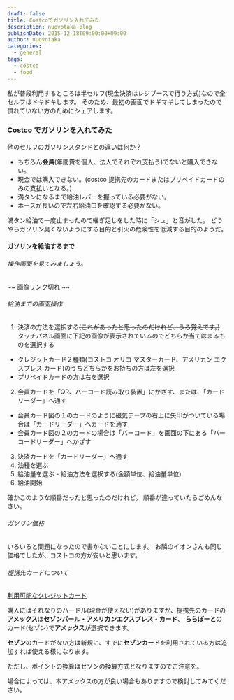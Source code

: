```yaml
---
draft: false
title: Costcoでガソリン入れてみた
description: nuovotaka blog
publishDate: 2015-12-18T09:00:00+09:00
author: nuovotaka
categories:
  - general
tags:
  - costco
  - food
---
```


私が普段利用するところは半セルフ(現金決済はレジブースで行う方式)なので全セルフはドキドキします。
そのため、最初の画面でドギマギしてしまったので慣れていない方のためにシェアします。

### Costco でガソリンを入れてみた

他のセルフのガソリンスタンドとの違いは何か？

- もちろん**会員**(年間費を個人、法人でそれぞれ支払う)でないと購入できない。
- 現金では購入できない。(costco 提携先のカードまたはプリペイドカードのみの支払いとなる。)
- 満タンになるまで給油レバーを握っている必要がない。
- ホースが長いので左右給油口を確認する必要がない。

満タン給油で一度止まったので継ぎ足しをした時に「シュ」と音がした。
どうやらガソリン臭くないようにする目的と引火の危険性を低減する目的のようだ。

#### ガソリンを給油するまで

###### 操作画面を見てみましょう。

~~ 画像リンク切れ ~~

###### 給油までの画面操作

1. 決済の方法を選択する~~(これがあったと思ったのだけれど、うろ覚えです。)~~
   タッチパネル画面に下記の画像が表示されているのでどちらか当てはまるものを選択する

- クレジットカード２種類(コストコ オリコ マスターカード、アメリカン エクスプレス カード)のうちどちらかをお持ちの方は左を選択
- プリペイドカードの方は右を選択

2. 会員カードを「QR、バーコード読み取り装置」にかざす、または、「カードリーダー」へ通す

- 会員カード図の１のカードのように磁気テープの右上に矢印がついている場合は「カードリーダー」へカードを通す
- 会員カード図の２のカードの場合は「バーコード」を画面の下にある「バーコードリーダー」へかざす

3. 決済カードを「カードリーダー」へ通す
4. 油種を選ぶ
5. 給油量を選ぶ - 給油方法を選択する(金額単位、給油量単位)
6. 給油開始

確かこのような順番だったと思ったのだけれど。
順番が違っていたらごめんなさい。

###### ガソリン価格

いろいろと問題になったので書かないことにします。
お隣のイオンさんも同じ価格でしたが、コストコの方が安いと思います。

###### 提携先カードについて

[利用可能なクレジットカード](http://www.costco.co.jp/p/membership/creditcard)

購入にはそれなりのハードル(現金が使えない)がありますが、提携先のカードの**アメックス**は**セゾンパール・アメリカンエクスプレス・カード**、
**ららぽーと**のカード(セゾン)で**アメックス**が選択できます。

**セゾン**のカードがない方は新規に、すでに**セゾンカード**を利用されている方は追加すれば使える様になります。

ただし、ポイントの換算はセゾンの換算方式となりますのでご注意を。

場合によっては、本アメックスの方が良い場合もありますので検討してみてください。
